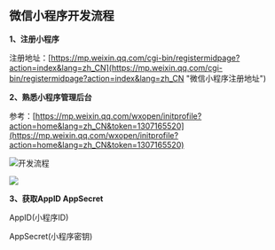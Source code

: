 ## 微信小程序开发流程 ##
**1、注册小程序**

注册地址：[https://mp.weixin.qq.com/cgi-bin/registermidpage?action=index&lang=zh_CN](https://mp.weixin.qq.com/cgi-bin/registermidpage?action=index&lang=zh_CN "微信小程序注册地址")

**2、熟悉小程序管理后台**

参考：[https://mp.weixin.qq.com/wxopen/initprofile?action=home&lang=zh_CN&token=1307165520](https://mp.weixin.qq.com/wxopen/initprofile?action=home&lang=zh_CN&token=1307165520)

![开发流程](https://github.com/chenghongqiang/miniProgram/blob/master/picture/1.png)

![](https://github.com/chenghongqiang/miniProgram/blob/master/picture/2.png)

**3、获取AppID AppSecret**

AppID(小程序ID)

AppSecret(小程序密钥)

